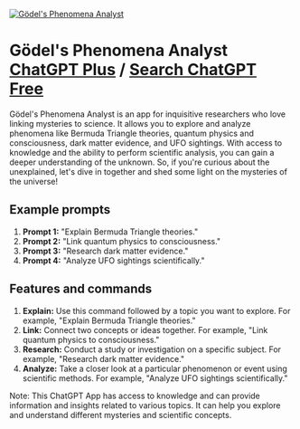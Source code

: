 
[![Gödel's Phenomena Analyst](https://files.oaiusercontent.com/file-auifMs7Q8ilil012tpm7II2x?se=2123-10-21T00%3A12%3A41Z&sp=r&sv=2021-08-06&sr=b&rscc=max-age%3D31536000%2C%20immutable&rscd=attachment%3B%20filename%3Defb6fb21-ad78-4a19-8935-c1b5beef559d.png&sig=TOSBhwVso3Ig0YwpOGj20BLNomwxTLVlEAzHLpjF6z4%3D)](https://chat.openai.com/g/g-YWLa50rfW-godel-s-phenomena-analyst)

# Gödel's Phenomena Analyst [ChatGPT Plus](https://chat.openai.com/g/g-YWLa50rfW-godel-s-phenomena-analyst) / [Search ChatGPT Free](https://gptcall.net/index.html#/?search=G%C3%B6del's%20Phenomena%20Analyst)

Gödel's Phenomena Analyst is an app for inquisitive researchers who love linking mysteries to science. It allows you to explore and analyze phenomena like Bermuda Triangle theories, quantum physics and consciousness, dark matter evidence, and UFO sightings. With access to knowledge and the ability to perform scientific analysis, you can gain a deeper understanding of the unknown. So, if you're curious about the unexplained, let's dive in together and shed some light on the mysteries of the universe!

## Example prompts

1. **Prompt 1:** "Explain Bermuda Triangle theories."
2. **Prompt 2:** "Link quantum physics to consciousness."
3. **Prompt 3:** "Research dark matter evidence."
4. **Prompt 4:** "Analyze UFO sightings scientifically."

## Features and commands

1. **Explain:** Use this command followed by a topic you want to explore. For example, "Explain Bermuda Triangle theories."
2. **Link:** Connect two concepts or ideas together. For example, "Link quantum physics to consciousness."
3. **Research:** Conduct a study or investigation on a specific subject. For example, "Research dark matter evidence."
4. **Analyze:** Take a closer look at a particular phenomenon or event using scientific methods. For example, "Analyze UFO sightings scientifically."

Note: This ChatGPT App has access to knowledge and can provide information and insights related to various topics. It can help you explore and understand different mysteries and scientific concepts.


